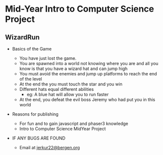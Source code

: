 # Mid-Year Intro to Computer Science Project
## WizardRun
* Basics of the Game
  * You have just lost the game.
  * You are spawned into a world not knowing where you are and all you know is that you have a wizard hat and can jump high
  * You must avoid the enemies and jump up platforms to reach the end of the level
  * At the end the you must touch the star and you win
  * Different hats equal different abilities 
    * eg: A blue hat will allow you to run faster
  * At the end, you defeat the evil boss Jeremy who had put you in this world
* Reasons for publishing
  * For fun and to gain javascript and phaser3 knowledge
  * Intro to Computer Science MidYear Project
  
* IF ANY BUGS ARE FOUND
  * Email at jerkur22@bergen.org
   
   
